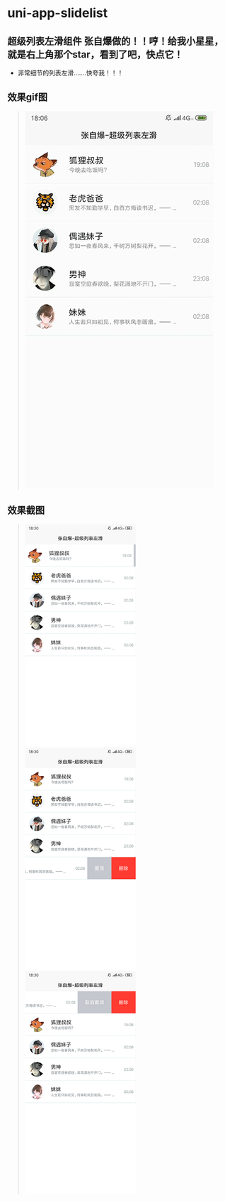 # uni-app-slidelist 
## 超级列表左滑组件  张自爆做的！！哼！给我小星星，就是右上角那个star，看到了吧，快点它！
* 非常细节的列表左滑.......快夸我！！！
## 效果gif图
> ![](./static/out/outcome.gif)


## 效果截图
> ![](./static/out/1.png)
> ![](./static/out/2.png)
>![](./static/out/3.png)

